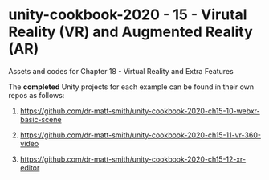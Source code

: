 # unity-cookbook-2020 - 15 - Virutal Reality (VR) and Augmented Reality (AR)
Assets and codes for Chapter 18 - Virtual Reality and Extra Features

The **completed** Unity projects for each example can be found in their own repos as follows:

1. https://github.com/dr-matt-smith/unity-cookbook-2020-ch15-10-webxr-basic-scene

1. https://github.com/dr-matt-smith/unity-cookbook-2020-ch15-11-vr-360-video

1. https://github.com/dr-matt-smith/unity-cookbook-2020-ch15-12-xr-editor

